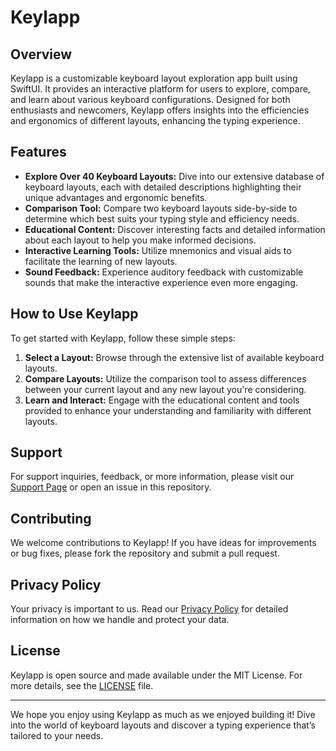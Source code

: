 # Keylapp

## Overview
Keylapp is a customizable keyboard layout exploration app built using SwiftUI. It provides an interactive platform for users to explore, compare, and learn about various keyboard configurations. Designed for both enthusiasts and newcomers, Keylapp offers insights into the efficiencies and ergonomics of different layouts, enhancing the typing experience.

## Features
- **Explore Over 40 Keyboard Layouts:** Dive into our extensive database of keyboard layouts, each with detailed descriptions highlighting their unique advantages and ergonomic benefits.
- **Comparison Tool:** Compare two keyboard layouts side-by-side to determine which best suits your typing style and efficiency needs.
- **Educational Content:** Discover interesting facts and detailed information about each layout to help you make informed decisions.
- **Interactive Learning Tools:** Utilize mnemonics and visual aids to facilitate the learning of new layouts.
- **Sound Feedback:** Experience auditory feedback with customizable sounds that make the interactive experience even more engaging.

## How to Use Keylapp
To get started with Keylapp, follow these simple steps:
1. **Select a Layout:** Browse through the extensive list of available keyboard layouts.
2. **Compare Layouts:** Utilize the comparison tool to assess differences between your current layout and any new layout you're considering.
3. **Learn and Interact:** Engage with the educational content and tools provided to enhance your understanding and familiarity with different layouts.

## Support
For support inquiries, feedback, or more information, please visit our [Support Page](https://github.com/KuuuGR/Keylapp/blob/main/SUPPORT.md) or open an issue in this repository.

## Contributing
We welcome contributions to Keylapp! If you have ideas for improvements or bug fixes, please fork the repository and submit a pull request.

## Privacy Policy
Your privacy is important to us. Read our [Privacy Policy](https://github.com/KuuuGR/Keylapp/blob/main/PrivacyPolicy.md) for detailed information on how we handle and protect your data.

## License
Keylapp is open source and made available under the MIT License. For more details, see the [LICENSE](https://github.com/KuuuGR/Keylapp/blob/main/LICENSE.md) file.

---

We hope you enjoy using Keylapp as much as we enjoyed building it! Dive into the world of keyboard layouts and discover a typing experience that’s tailored to your needs.
